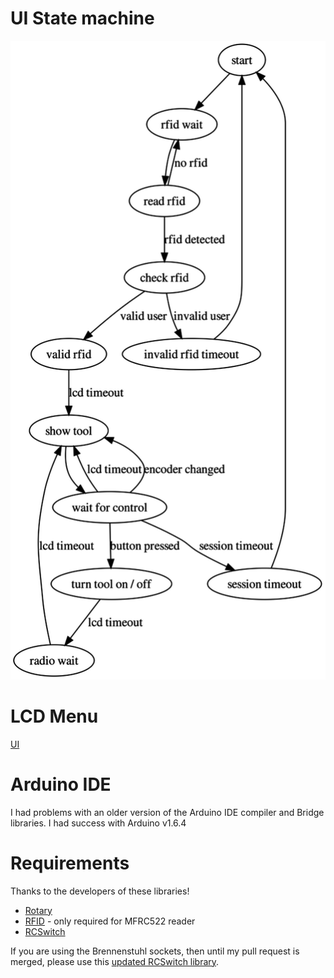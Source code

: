 # UI State machine

![FSM diagram](fsm.png)

# LCD Menu

[UI](ui.md)

# Arduino IDE

I had problems with an older version of the Arduino IDE compiler and Bridge
libraries. I had success with Arduino v1.6.4

# Requirements

Thanks to the developers of these libraries!

* [Rotary](https://github.com/brianlow/Rotary)
* [RFID](https://github.com/miguelbalboa/rfid) - only required for MFRC522
 reader
* [RCSwitch](https://github.com/sui77/rc-switch)

If you are using the Brennenstuhl sockets, then until my pull request is merged,
please use this [updated RCSwitch library](https://github.com/mattvenn/rc-switch).
